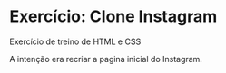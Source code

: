 # Exercício: Clone Instagram

Exercício de treino de HTML e CSS

A intenção era recriar a pagina inicial do Instagram. 
